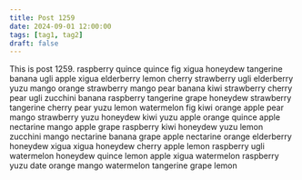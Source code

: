 ```yaml
---
title: Post 1259
date: 2024-09-01 12:00:00
tags: [tag1, tag2]
draft: false
---
```

This is post 1259.
raspberry
quince
quince
fig
xigua
honeydew
tangerine
banana
ugli
apple
xigua
elderberry
lemon
cherry
strawberry
ugli
elderberry
yuzu
mango
orange
strawberry
mango
pear
banana
kiwi
strawberry
cherry
pear
ugli
zucchini
banana
raspberry
tangerine
grape
honeydew
strawberry
tangerine
cherry
pear
yuzu
lemon
watermelon
fig
kiwi
orange
apple
pear
mango
strawberry
yuzu
honeydew
kiwi
yuzu
apple
orange
quince
apple
nectarine
mango
apple
grape
raspberry
kiwi
honeydew
yuzu
lemon
zucchini
mango
nectarine
banana
grape
apple
nectarine
orange
elderberry
honeydew
xigua
xigua
honeydew
cherry
apple
lemon
raspberry
ugli
watermelon
honeydew
quince
lemon
apple
xigua
watermelon
raspberry
yuzu
date
orange
mango
watermelon
tangerine
grape
lemon
